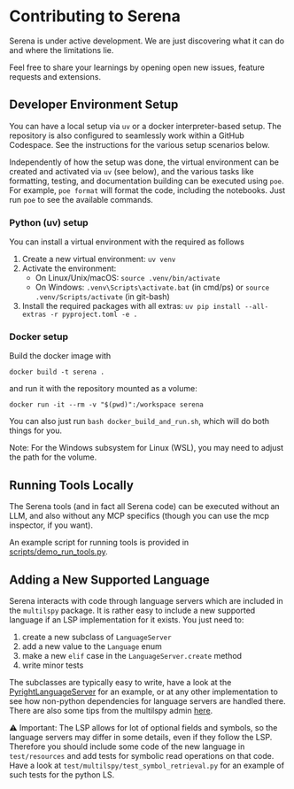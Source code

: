 # Contributing to Serena

Serena is under active development. We are just discovering what it can do and where the limitations lie.

Feel free to share your learnings by opening open new issues, feature requests and extensions.

## Developer Environment Setup

You can have a local setup via `uv` or a docker interpreter-based setup. 
The repository is also configured to seamlessly work within a GitHub Codespace. See the instructions
for the various setup scenarios below.

Independently of how the setup was done, the virtual environment can be 
created and activated via `uv` (see below), and the various tasks like formatting, testing, and documentation building
can be executed using `poe`. For example, `poe format` will format the code, including the 
notebooks. Just run `poe` to see the available commands.

### Python (uv) setup

You can install a virtual environment with the required as follows

1. Create a new virtual environment: `uv venv`
2. Activate the environment:
    * On Linux/Unix/macOS: `source .venv/bin/activate`
    * On Windows: `.venv\Scripts\activate.bat` (in cmd/ps) or `source .venv/Scripts/activate` (in git-bash) 
3. Install the required packages with all extras: `uv pip install --all-extras -r pyproject.toml -e .`

### Docker setup

Build the docker image with

```shell
docker build -t serena .
```

and run it with the repository mounted as a volume:

```shell
docker run -it --rm -v "$(pwd)":/workspace serena
```

You can also just run `bash docker_build_and_run.sh`, which will do both things
for you.

Note: For the Windows subsystem for Linux (WSL), you may need to adjust the path for the
volume.

## Running Tools Locally

The Serena tools (and in fact all Serena code) can be executed without an LLM, and also without
any MCP specifics (though you can use the mcp inspector, if you want).

An example script for running tools is provided in [scripts/demo_run_tools.py](scripts/demo_run_tools.py).

## Adding a New Supported Language

Serena interacts with code through language servers which are included in
the `multilspy` package. It is rather easy to include a new supported language
if an LSP implementation for it exists. You just need to:

1. create a new subclass of `LanguageServer`
2. add a new value to the `Language` enum
3. make a new `elif` case in the `LanguageServer.create` method
4. write minor tests

The subclasses are typically easy to write, have a look at the 
[PyrightLanguageServer](src/multilspy/language_servers/pyright_language_server/pyright_server.py) 
for an example, or at any other implementation to see how non-python
dependencies for language servers are handled there.
There are also some tips from the multilspy admin [here](https://github.com/microsoft/multilspy/issues/5).

⚠️ Important: The LSP allows for lot of optional fields and symbols, so the language servers may differ
in some details, even if they follow the LSP. Therefore you should include some code of the new
language in `test/resources` and add tests for symbolic read operations on that code. Have a look
at `test/multilspy/test_symbol_retrieval.py` for an example of such tests for the python LS.
